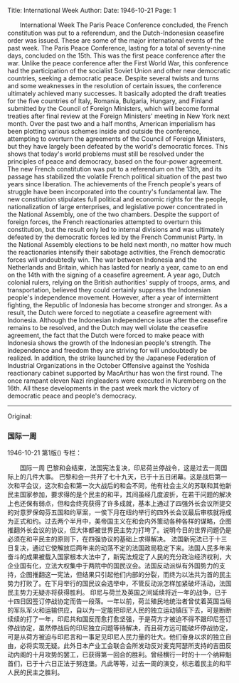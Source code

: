 Title: International Week
Author:
Date: 1946-10-21
Page: 1

　　International Week
    The Paris Peace Conference concluded, the French constitution was put to a referendum, and the Dutch-Indonesian ceasefire order was issued. These are some of the major international events of the past week.
    The Paris Peace Conference, lasting for a total of seventy-nine days, concluded on the 15th. This was the first peace conference after the war. Unlike the peace conference after the First World War, this conference had the participation of the socialist Soviet Union and other new democratic countries, seeking a democratic peace. Despite several twists and turns and some weaknesses in the resolution of certain issues, the conference ultimately achieved many successes. It basically adopted the draft treaties for the five countries of Italy, Romania, Bulgaria, Hungary, and Finland submitted by the Council of Foreign Ministers, which will become formal treaties after final review at the Foreign Ministers' meeting in New York next month. Over the past two and a half months, American imperialism has been plotting various schemes inside and outside the conference, attempting to overturn the agreements of the Council of Foreign Ministers, but they have largely been defeated by the world's democratic forces. This shows that today's world problems must still be resolved under the principles of peace and democracy, based on the four-power agreement.
    The new French constitution was put to a referendum on the 13th, and its passage has stabilized the volatile French political situation of the past two years since liberation. The achievements of the French people's years of struggle have been incorporated into the country's fundamental law. The new constitution stipulates full political and economic rights for the people, nationalization of large enterprises, and legislative power concentrated in the National Assembly, one of the two chambers. Despite the support of foreign forces, the French reactionaries attempted to overturn this constitution, but the result only led to internal divisions and was ultimately defeated by the democratic forces led by the French Communist Party. In the National Assembly elections to be held next month, no matter how much the reactionaries intensify their sabotage activities, the French democratic forces will undoubtedly win.
    The war between Indonesia and the Netherlands and Britain, which has lasted for nearly a year, came to an end on the 14th with the signing of a ceasefire agreement. A year ago, Dutch colonial rulers, relying on the British authorities' supply of troops, arms, and transportation, believed they could certainly suppress the Indonesian people's independence movement. However, after a year of intermittent fighting, the Republic of Indonesia has become stronger and stronger. As a result, the Dutch were forced to negotiate a ceasefire agreement with Indonesia. Although the Indonesian independence issue after the ceasefire remains to be resolved, and the Dutch may well violate the ceasefire agreement, the fact that the Dutch were forced to make peace with Indonesia shows the growth of the Indonesian people's strength. The independence and freedom they are striving for will undoubtedly be realized. In addition, the strike launched by the Japanese Federation of Industrial Organizations in the October Offensive against the Yoshida reactionary cabinet supported by MacArthur has won the first round. The once rampant eleven Nazi ringleaders were executed in Nuremberg on the 16th. All these developments in the past week mark the victory of democratic peace and people's democracy.



<hr /> 

Original: 


### 国际一周

1946-10-21
第1版()
专栏：

　　国际一周
    巴黎和会结束，法国宪法复决，印尼荷兰停战令，这是过去一周国际上的几件大事。
    巴黎和会一共开了七十九天，已于十五日闭幕。这是战后第一次和平会议，这次和会和第一次大战后的和会不同，他有社会主义的苏联和其他新民主国家参加，要求得的是个民主的和平，其间虽经几度波折，在若干问题的解决上也还保有弱点，但和会终究获得了许多成就，基本上通过了四强外长会议所提交的对意罗保匈芬五国和约草案，一俟下月在纽约举行的四外长会议最后审核就将成为正式和约。过去两个半月中，美帝国主义在和会内外策动各种各样的谋略，企图推翻外长会议的协议，但大体都被世界民主势力打垮了。说明今日的世界问题仍是必须在和平民主的原则下，在四强协议的基础上求得解决。
    法国新宪法已于十三日复决，通过它使解放后两年来的动荡不定的法国政局稳定下来。法国人民多年来奋斗的成果被载入国家根本大法中了，新宪法规定了人民的充分政治经济权利，大企业国有化，立法大权集中于两院中的国民议会。法国反动派纵有外国势力的支持，企图推翻这一宪法，但结果只引起他们内部的分裂，而终为以法共为首的民主势力打败了。在下月举行的国民议会选举中，不管反动派怎样加紧破坏活动，法国民主势力无疑亦将获得胜利。
    印尼与荷兰及英国之间延续将近一年的战争，已于十四日因签订停战协定而告一段落。一年以前，荷兰殖民地统治者曾仗着英国当局的军队军火和运输供应，自以为一定能把印尼人民的独立运动镇压下去，可是断断续续的打了一年，印尼共和国反而愈打愈坚强，于是荷方才被迫不得不跟印尼签订停战协定，虽然停战后的印尼独立问题等待解决，而且荷方远可能破坏停战协定，可是从荷方被迫与印尼言和一事足见印尼人民力量的壮大。他们奋身以求的独立自由，必将实现无疑。此外日本产业工会联合会所发动反对麦克阿瑟所支持的吉田反动内阁的十月攻势的罢工，已获得第一回合的胜利。曾经横行一时的十一个纳粹魁首们，已于十六日正法于努连堡。凡此等等，过去一周的演变，标志着民主的和平人民的民主之胜利。
